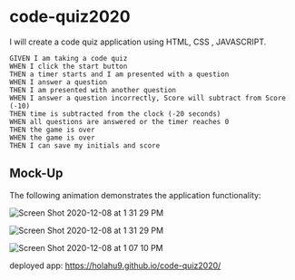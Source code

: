 # code-quiz2020

I will create a code quiz application using HTML, CSS , JAVASCRIPT.

```
GIVEN I am taking a code quiz
WHEN I click the start button
THEN a timer starts and I am presented with a question
WHEN I answer a question
THEN I am presented with another question
WHEN I answer a question incorrectly, Score will subtract from Score (-10)
THEN time is subtracted from the clock (-20 seconds)
WHEN all questions are answered or the timer reaches 0
THEN the game is over
WHEN the game is over
THEN I can save my initials and score
```


## Mock-Up

The following animation demonstrates the application functionality:


![Screen Shot 2020-12-08 at 1 31 29 PM](https://user-images.githubusercontent.com/70487513/101525781-bc5cc100-3959-11eb-8dde-88176d547379.png)

![Screen Shot 2020-12-08 at 1 31 29 PM](https://user-images.githubusercontent.com/70487513/101525781-bc5cc100-3959-11eb-8dde-88176d547379.png)

![Screen Shot 2020-12-08 at 1 07 10 PM](https://user-images.githubusercontent.com/70487513/101524990-ae5a7080-3958-11eb-8057-88199b58776a.png)


deployed app:  https://holahu9.github.io/code-quiz2020/
